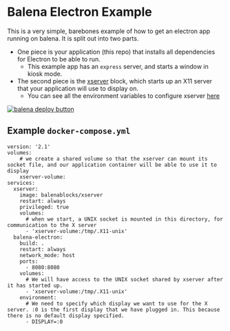 # Balena Electron Example

This is a very simple, barebones example of how to get an electron app running on balena. It is split out into two parts.

- One piece is your application (this repo) that installs all dependencies for Electron to be able to run.
  - This example app has an `express` server, and starts a window in kiosk mode.
- The second piece is the [xserver](https://github.com/balenablocks/xserver) block, which starts up an X11 server that your application will use to display on.
  - You can see all the environment variables to configure xserver [here](https://github.com/balenablocks/xserver#environment-variables)

[![balena deploy button](https://www.balena.io/deploy.svg)](https://dashboard.balena-cloud.com/deploy?repoUrl=https://github.com/balena-io-examples/balena-electron-example)

## Example `docker-compose.yml`

```
version: '2.1'
volumes:
    # we create a shared volume so that the xserver can mount its socket file, and our application container will be able to use it to display
    xserver-volume:
services:
  xserver:
    image: balenablocks/xserver
    restart: always
    privileged: true
    volumes:
      # when we start, a UNIX socket is mounted in this directory, for communication to the X server
      - 'xserver-volume:/tmp/.X11-unix'
  balena-electron:
    build: .
    restart: always
    network_mode: host
    ports:
      - 8080:8080
    volumes:
      # We will have access to the UNIX socket shared by xserver after it has started up.
      - 'xserver-volume:/tmp/.X11-unix'
    environment:
      # We need to specify which display we want to use for the X server. :0 is the first display that we have plugged in. This because there is no default display specified.
      - DISPLAY=:0
```

